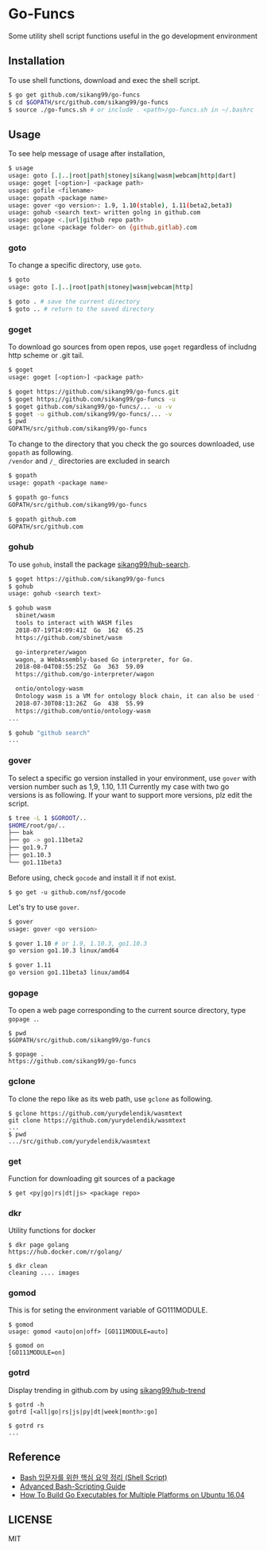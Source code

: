 # Go-Funcs

Some utility shell script functions useful in the go development environment


## Installation

To use shell functions, download and exec the shell script.

```sh
$ go get github.com/sikang99/go-funcs
$ cd $GOPATH/src/github.com/sikang99/go-funcs
$ source ./go-funcs.sh # or include . <path>/go-funcs.sh in ~/.bashrc
```

## Usage

To see help message of usage after installation, 

```sh
$ usage
usage: goto [.|..|root|path|stoney|sikang|wasm|webcam|http|dart]
usage: goget [<option>] <package path>
usage: gofile <filename>
usage: gopath <package name>
usage: gover <go version>: 1.9, 1.10(stable), 1.11(beta2,beta3)
usage: gohub <search text> written golng in github.com
usage: gopage <.|url|github repo path>
usage: gclone <package folder> on {github,gitlab}.com
```

### goto
To change a specific directory, use `goto`.

```sh
$ goto
usage: goto [.|..|root|path|stoney|wasm|webcam|http]

$ goto . # save the current directory
$ goto .. # return to the saved directory
```

### goget
To download go sources from open repos, use `goget` regardless of includng http scheme or .git tail.

```sh
$ goget
usage: goget [<option>] <package path>

$ goget https://github.com/sikang99/go-funcs.git
$ goget https;//github.com/sikang99/go-funcs -u
$ goget github.com/sikang99/go-funcs/... -u -v
$ goget -u github.com/sikang99/go-funcs/... -v
$ pwd
GOPATH/src/github.com/sikang99/go-funcs
```

To change to the directory that you check the go sources downloaded, use `gopath` as following.  
`/vendor` and `/_` directories are excluded in search

```sh
$ gopath
usage: gopath <package name>

$ gopath go-funcs
GOPATH/src/github.com/sikang99/go-funcs

$ gopath github.com
GOPATH/src/github.com
```

### gohub
To use `gohub`, install the package [sikang99/hub-search](https://github.com/sikang99/hub-search).

```sh
$ goget https://github.com/sikang99/go-funcs
$ gohub
usage: gohub <search text>

$ gohub wasm
  sbinet/wasm
  tools to interact with WASM files
  2018-07-19T14:09:41Z  Go  162  65.25
  https://github.com/sbinet/wasm

  go-interpreter/wagon
  wagon, a WebAssembly-based Go interpreter, for Go.
  2018-08-04T08:55:25Z  Go  363  59.09
  https://github.com/go-interpreter/wagon

  ontio/ontology-wasm
  Ontology wasm is a VM for ontology block chain, it can also be used for other stand-alone environment not only for block chains.
  2018-07-30T08:13:26Z  Go  438  55.99
  https://github.com/ontio/ontology-wasm
...

$ gohub "github search"
...
```

### gover
To select a specific go version installed in your environment, 
use `gover` with version number such as 1,9, 1.10, 1.11
Currently my case with two go versions is as following. 
If your want to support more versions, plz edit the script. 

```sh
$ tree -L 1 $GOROOT/..
$HOME/root/go/..
├── bak
├── go -> go1.11beta2
├── go1.9.7
├── go1.10.3
└── go1.11beta3
```

Before using, check `gocode` and install it if not exist.
```
$ go get -u github.com/nsf/gocode
```

Let's try to use `gover`.

```sh
$ gover
usage: gover <go version>

$ gover 1.10 # or 1.9, 1.10.3, go1.10.3
go version go1.10.3 linux/amd64

$ gover 1.11
go version go1.11beta3 linux/amd64
```

### gopage
To open a web page corresponding to the current source directory, type `gopage .`.
```
$ pwd
$GOPATH/src/github.com/sikang99/go-funcs

$ gopage .
https://github.com/sikang99/go-funcs
```

### gclone
To clone the repo like as its web path, use `gclone` as following.
```
$ gclone https://github.com/yurydelendik/wasmtext
git clone https://github.com/yurydelendik/wasmtext
...
$ pwd
.../src/github.com/yurydelendik/wasmtext

```

### get
Function for downloading git sources of a package
```
$ get <py|go|rs|dt|js> <package repo>
```

### dkr
Utility functions for docker
```
$ dkr page golang
https://hub.docker.com/r/golang/

$ dkr clean
cleaning .... images
```
### gomod
This is for seting the environment variable of GO111MODULE.
```
$ gomod
usage: gomod <auto|on|off> [GO111MODULE=auto]

$ gomod on
[GO111MODULE=on]
```

### gotrd
Display trending in github.com by using [sikang99/hub-trend](https://github.com/sikang99/hub-trend)
```
$ gotrd -h
gotrd [<all|go|rs|js|py|dt|week|month>:go]

$ gotrd rs
...
```

## Reference

- [Bash 입문자를 위한 핵심 요약 정리 (Shell Script)](https://blog.gaerae.com/2015/01/bash-hello-world.html)
- [Advanced Bash-Scripting Guide](https://www.tldp.org/LDP/abs/html/index.html)
- [How To Build Go Executables for Multiple Platforms on Ubuntu 16.04](https://www.digitalocean.com/community/tutorials/how-to-build-go-executables-for-multiple-platforms-on-ubuntu-16-04)


## LICENSE

MIT
